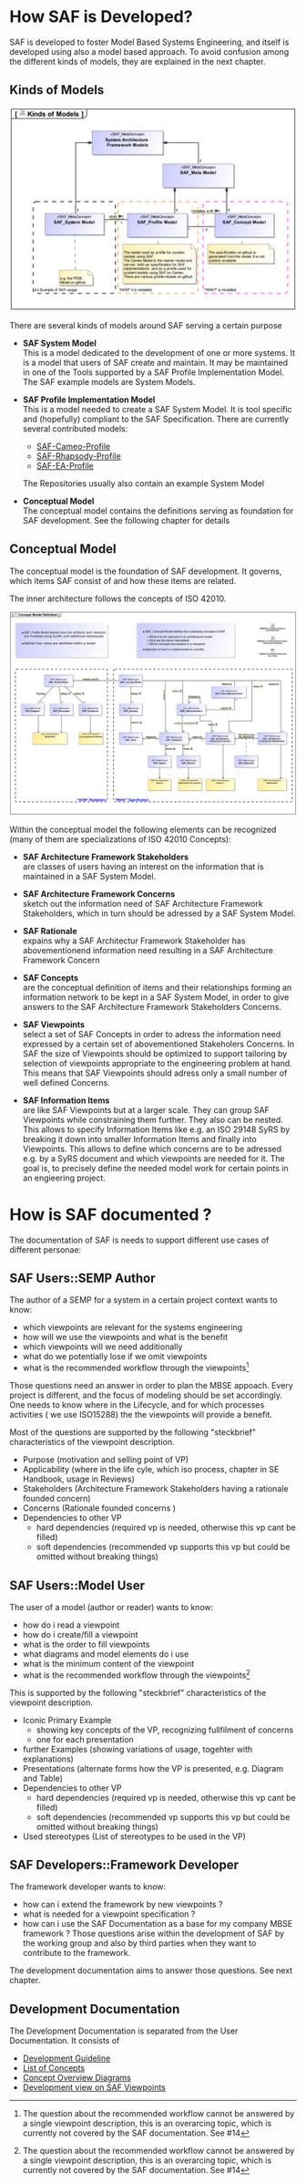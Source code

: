 # How SAF is Developed?

SAF is developed to foster Model Based Systems Engineering, and itself is developed using also a model based approach. To avoid confusion among the different kinds of models, they are explained in the next chapter.

## Kinds of Models

![Bild](../diagrams/Kinds-of-Models.svg)

There are several kinds of models around SAF serving a certain purpose

* **SAF System Model**<BR>
  This is a model dedicated to the development of one or more systems. It is a model that users of SAF create and maintain. It may be maintained in one of the Tools supported by a SAF Profile Implementation Model. The SAF example models are System Models.
* **SAF Profile Implementation Model**<BR>
  This is a model needed to create a SAF System Model. It is tool specific and (hopefully) compliant to the SAF Specification. There are currently several contributed models:

  * [SAF-Cameo-Profile](https://github.com/GfSE/SAF-Cameo-Profile)
  * [SAF-Rhapsody-Profile](https://github.com/GfSE/SAF-Rhapsody-Profile)
  * [SAF-EA-Profile](https://github.com/GfSE/SAF-EA-Profile)

  The Repositories usually also contain an example System Model
* **Conceptual Model**<BR>
  The conceptual model contains the definitions serving as foundation for SAF development. See the following chapter for details

## Conceptual Model

The conceptual model is the foundation of SAF development.
It governs, which items SAF consist of and how these items are related.

The inner architecture follows the concepts of ISO 42010.

![Bild](../diagrams/Concept-Model-Definition.svg)

Within the conceptual model the following elements can be recognized (many of them are specializations of ISO 42010 Concepts):

* **SAF Architecture Framework Stakeholders**<BR> are classes of users having an interest on the information that is maintained in a SAF System Model.
* **SAF Architecture Framework Concerns**<BR> sketch out the information need of SAF Architecture Framework Stakeholders, which in turn should be adressed by a SAF System Model.
* **SAF Rationale**<BR> expains why a SAF Architectur Framework Stakeholder has abovementionend information need resulting in a SAF Architecture Framework Concern
* **SAF Concepts**<BR> are the conceptual definition of items and their relationships forming an information network to be kept in a SAF System Model, in order to give answers to the SAF Architecture Framework Stakeholders Concerns.
* **SAF Viewpoints**<BR> select a set of SAF Concepts in order to adress the information need expressed by a certain set of abovementioned Stakeholers Concerns.
  In SAF the size of Viewpoints should be optimized to support tailoring by selection of viewpoints appropriate to the engineering problem at hand. This  means that SAF Viewpoints should adress only a small number of well defined Concerns.
  
* **SAF Information Items**<BR> are like SAF Viewpoints but at a larger scale. They can group SAF Viewpoints while constraining them further. They also can be nested.
  This allows to specify Information Items like e.g. an ISO 29148 SyRS by breaking it down into smaller Information Items and finally into Viewpoints.
  This allows to define which concerns are to be adressed e.g. by a SyRS document and which viewpoints are needed for it.
  The goal is, to precisely define the needed model work for certain points in an engieering project.


# How is SAF documented ?
The documentation of SAF is needs to support different use cases of different personae:
## SAF Users::SEMP Author
The author of a SEMP for a system in a certain project context wants to know:
- which viewpoints are relevant for the systems engineering
- how will we use the viewpoints and what is the benefit
- which viewpoints will we need additionally
- what do we potentially lose if we omit viewpoints
- what is the recommended workflow through the viewpoints[^1]

Those questions need an answer in order to plan the MBSE appoach. Every project is different, and the focus of modeling should be set accordingly. One needs to know where in the Lifecycle, and for which processes activities ( we use ISO15288) the the viewpoints will provide a benefit.

Most of the questions are supported by the following "steckbrief" characteristics of the viewpoint description.
- Purpose
  (motivation and selling point of VP)
- Applicability
  (where in the life cyle, which iso process, chapter in SE Handbook, usage in Reviews)
- Stakeholders
  (Architecture Framework Stakeholders having a rationale founded concern)
- Concerns
  (Rationale founded concerns )
- Dependencies to other VP
  - hard dependencies (required vp is needed, otherwise this vp cant be filled)
  - soft dependencies (recommended vp supports this vp but could be omitted without breaking things)


## SAF Users::Model User
The user of a model (author or reader) wants to know:
- how do i read a viewpoint
- how do i create/fill a viewpoint
- what is the order to fill viewpoints
- what diagrams and model elements do i use
- what is the minimum content of the viewpoint
- what is the recommended workflow through the viewpoints[^1]

This is supported by the following "steckbrief" characteristics of the viewpoint description.
- Iconic Primary Example
  - showing key concepts of the VP, recognizing fullfilment of concerns
  - one for each presentation
- further Examples
  (showing variations of usage, togehter with explanations)
- Presentations
  (alternate forms how the VP is presented, e.g. Diagram and Table)
- Dependencies to other VP
  - hard dependencies (required vp is needed, otherwise this vp cant be filled)
  - soft dependencies (recommended vp supports this vp but could be omitted without breaking things)
- Used stereotypes
  (List of stereotypes to be used in the VP)

## SAF Developers::Framework Developer
The framework developer wants to know:
- how can i extend the framework by new viewpoints ?
- what is needed for a viewpoint specification ?
- how can i use the SAF Documentation as a base for my company MBSE framework ?
Those questions arise within the development of SAF by the working group and also by third parties when they want to contribute to the framework.

The development documentation aims to answer those questions. See next chapter.

## Development Documentation
The Development Documentation is separated from the User Documentation. 
It consists of 
* [Development Guideline](saf-dev-guideline.md)
* [List of Concepts](concept/concepts.md)
* [Concept Overview Diagrams](concept/concept-overview.md)
* [Development view on SAF Viewpoints](viewpoints/viewpoint-dev.md)


[^1]: The question about the recommended workflow cannot be answered by a single viewpoint description, this is an overarcing topic, which is currently not covered by the SAF documentation. See #14